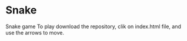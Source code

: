 # Snake
Snake game
To play download the repository, clik on index.html file, and use the arrows to move.
